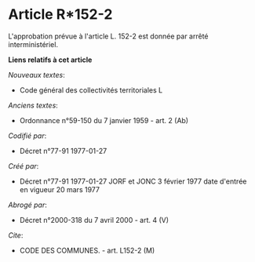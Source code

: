 # Article R*152-2

L'approbation prévue à l'article L. 152-2 est donnée par arrêté interministériel.

**Liens relatifs à cet article**

_Nouveaux textes_:

  - Code général des collectivités territoriales L

_Anciens textes_:

  - Ordonnance n°59-150 du 7 janvier 1959 - art. 2 (Ab)

_Codifié par_:

  - Décret n°77-91 1977-01-27

_Créé par_:

  - Décret n°77-91 1977-01-27 JORF et JONC 3 février 1977 date d'entrée en vigueur 20 mars 1977

_Abrogé par_:

  - Décret n°2000-318 du 7 avril 2000 - art. 4 (V)

_Cite_:

  - CODE DES COMMUNES. - art. L152-2 (M)
